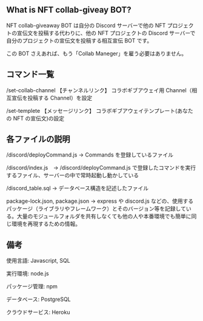 ## What is NFT collab-giveay BOT?

NFT collab-giveaway BOT は自分の Discord サーバーで他の NFT プロジェクトの宣伝文を投稿する代わりに、他の NFT プロジェクトの Discord サーバーで自分のプロジェクトの宣伝文を投稿する相互宣伝 BOT です。

この BOT さえあれば、もう「Collab Maneger」を雇う必要はありません。


## コマンド一覧

/set-collab-channel 【チャンネルリンク】
コラボギブアウェイ用 Channel（相互宣伝を投稿する Channel）を設定


/set-templete 【メッセージリンク】
コラボギブアウェイテンプレート(あなたの NFT の宣伝文)の設定


## 各ファイルの説明
/discord/deployCommand.js →  Commands を登録しているファイル

/discord/index.js　→          /discord/deployCommand.js で登録したコマンドを実行するファイル、サーバーの中で常時起動し動かしている

/discord_table.sql →         データベース構造を記述したファイル

package-lock.json, package.json →    express や discord.js などの、使用するパッケージ（ライブラリやフレームワーク）とそのバージョン等を記録している。大量のモジュールフォルダを共有しなくても他の人や本番環境でも簡単に同じ環境を再現するための情報。



## 備考
使用言語:        Javascript, SQL

実行環境:        node.js

パッケージ管理:   npm

データベース:     PostgreSQL

クラウドサービス: Heroku
